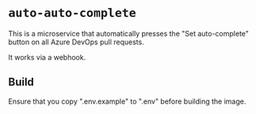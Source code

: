 # `auto-auto-complete`

This is a microservice that automatically presses the "Set auto-complete" button on all Azure DevOps pull requests.

It works via a webhook.

## Build

Ensure that you copy ".env.example" to ".env" before building the image.

